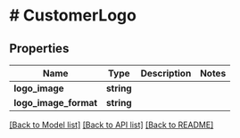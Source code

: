 # # CustomerLogo

## Properties

Name | Type | Description | Notes
------------ | ------------- | ------------- | -------------
**logo_image** | **string** |  | 
**logo_image_format** | **string** |  | 

[[Back to Model list]](../../README.md#documentation-for-models) [[Back to API list]](../../README.md#documentation-for-api-endpoints) [[Back to README]](../../README.md)


